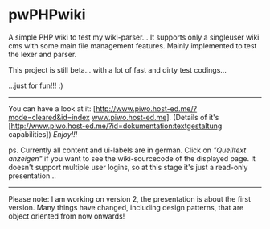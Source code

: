 # pwPHPwiki

A simple PHP wiki to test my wiki-parser...
It supports only a singleuser wiki cms with some main file management features.
Mainly implemented to test the lexer and parser.

This project is still beta... with a lot of fast and dirty test codings... 

...just for fun!!!
:)

----
You can have a look at it: [http://www.piwo.host-ed.me/?mode=cleared&id=index www.piwo.host-ed.me]. (Details of it's [http://www.piwo.host-ed.me/?id=dokumentation:textgestaltung capabilities]) *Enjoy!!!*


ps. Currently all content and ui-labels are in german. Click on _"Quelltext anzeigen"_ if you want to see the wiki-sourcecode of the displayed page. It doesn't support multiple user logins, so at this stage it's just a read-only presentation...

----
Please note: I am working on version 2, the presentation is about the first version. Many things have changed, including design patterns, that are object oriented from now onwards!
